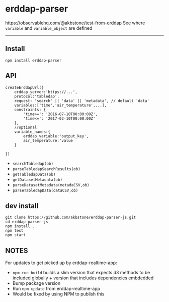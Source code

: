 # erddap-parser

https://observablehq.com/@akbstone/test-from-erddap
See where ``variable`` and ``variable_object`` are defined

---

## Install
```
npm install erddap-parser
```

## API

```
createErddapUrl({
    erddap_server:'https://...',
    protocol:'tabledap',
    request: 'search' || 'data' || 'metadata', // default 'data'
    variables:['time','air_temperature',...],
    constraints: {
        'time>=': '2016-07-10T00:00:00Z',
        'time<=': '2017-02-10T00:00:00Z'
    },
    //optional
    variable_names:{
        erddap_variable:'output_key',
        air_temperature:'value
    }

})
```
- ``searchTabledap(ob)``
- ``parseTabledapSearchResults(ob)``
- ``getTabledapData(ob)``
- ``getDatasetMetadata(ob)``
- ``parseDatasetMetadata(metadaCSV,ob)``
- ``parseTabledapData(dataCSV,ob)``

## dev install
```
git clone https://github.com/akbstone/erddap-parser-js.git
cd erddap-parser-js
npm install .
npm test
npm start
```

NOTES
-----

For updates to get picked up by erddap-realtime-app:

- ``npm run build`` builds a slim version that expects d3 methods to be included globally + version that includes dependencies embdedded
- Bump package version
- Run ``npm update`` from erddap-realtime-app
- Would be fixed by using NPM to publish this
